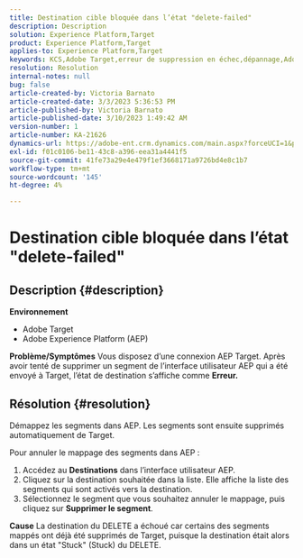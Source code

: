 ```yaml
---
title: Destination cible bloquée dans l’état "delete-failed"
description: Description
solution: Experience Platform,Target
product: Experience Platform,Target
applies-to: Experience Platform,Target
keywords: KCS,Adobe Target,erreur de suppression en échec,dépannage,Adobe Experience Platform,suppression de segments,AEP
resolution: Resolution
internal-notes: null
bug: false
article-created-by: Victoria Barnato
article-created-date: 3/3/2023 5:36:53 PM
article-published-by: Victoria Barnato
article-published-date: 3/10/2023 1:49:42 AM
version-number: 1
article-number: KA-21626
dynamics-url: https://adobe-ent.crm.dynamics.com/main.aspx?forceUCI=1&pagetype=entityrecord&etn=knowledgearticle&id=bcc742f6-e9b9-ed11-83fe-6045bd006b25
exl-id: f01c0106-be11-43c8-a396-eea31a4441f5
source-git-commit: 41fe73a29e4e479f1ef3668171a9726bd4e8c1b7
workflow-type: tm+mt
source-wordcount: '145'
ht-degree: 4%

---
```


# Destination cible bloquée dans l’état &quot;delete-failed&quot;

## Description {#description}

<b>Environnement</b>
- Adobe Target
- Adobe Experience Platform (AEP)



<b>Problème/Symptômes</b>
Vous disposez d’une connexion AEP Target. Après avoir tenté de supprimer un segment de l’interface utilisateur AEP qui a été envoyé à Target, l’état de destination s’affiche comme <b>Erreur.</b>


## Résolution {#resolution}


Démappez les segments dans AEP. Les segments sont ensuite supprimés automatiquement de Target.

Pour annuler le mappage des segments dans AEP :

1. Accédez au <b>Destinations</b> dans l’interface utilisateur AEP.
2. Cliquez sur la destination souhaitée dans la liste. Elle affiche la liste des segments qui sont activés vers la destination.
3. Sélectionnez le segment que vous souhaitez annuler le mappage, puis cliquez sur <b>Supprimer le segment</b>.

<b>Cause</b>
La destination du DELETE a échoué car certains des segments mappés ont déjà été supprimés de Target, puisque la destination était alors dans un état &quot;Stuck&quot; (Stuck) du DELETE.
